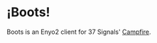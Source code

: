¡Boots!
=======

Boots is an Enyo2 client for 37 Signals' [Campfire][1].

[1]: http://campfirenow.com/
